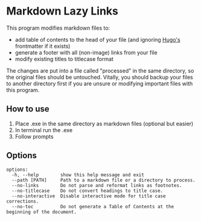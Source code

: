 # Markdown Lazy Links

This program modifies markdown files to:
- add table of contents to the head of your file (and ignoring [Hugo's](https://gohugo.io/) frontmatter if it exists)
- generate a footer with all (non-image) links from your file
- modify existing titles to titlecase format

The changes are put into a file called "processed" in the same directory, so the original files should be untouched. Vitally, you should backup your files to another directory first if you are unsure or modifying important files with this program.

## How to use
1. Place .exe in the same directory as markdown files (optional but easier)
2. In terminal run the .exe
3. Follow prompts

## Options
```
options:
  -h, --help        show this help message and exit
  --path [PATH]     Path to a markdown file or a directory to process.
  --no-links        Do not parse and reformat links as footnotes.
  --no-titlecase    Do not convert headings to title case.
  --no-interactive  Disable interactive mode for title case corrections.
  --no-toc          Do not generate a Table of Contents at the beginning of the document.
```

